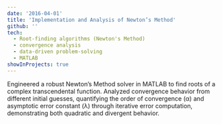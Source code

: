 ```yaml
---
date: '2016-04-01'
title: 'Implementation and Analysis of Newton’s Method'
github: ''
tech:
  - Root-finding algorithms (Newton's Method)
  - convergence analysis
  - data-driven problem-solving
  - MATLAB
showInProjects: true
---
```


Engineered a robust Newton’s Method solver in MATLAB to find roots of a complex transcendental function. Analyzed convergence behavior from different initial guesses, quantifying the order of convergence (α) and asymptotic error constant (λ) through iterative error computation, demonstrating both quadratic and divergent behavior.
